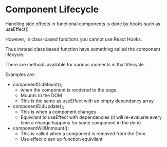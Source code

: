 # Component Lifecycle

Handling side effects in functional components is done by hooks such as useEffect()

However, in class-based functions you cannot use React Hooks. 

Thus instead class based function have something called the component lifecycle. 

There are methods available for various moments in that lifecycle. 

Examples are: 

- componentDidMount();
  - when the component is rendered to the page. 
  - Mounts to the DOM
  - This is the same as useEffect with an empty dependancy array
- componentDidUpdate();
  - This is when a component changes 
  - Equivilant to useEffect with dependencies (it will re-evaluate every time a change happens for some component in the dom)
- componentWillUnmount();
  - This is called when a component is removed from the Dom. 
  - Use effect clean up function equivilant
